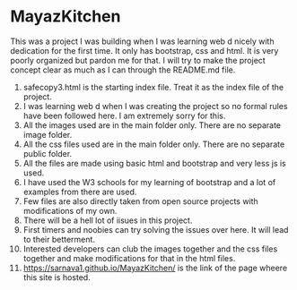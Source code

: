 # MayazKitchen
This was a project I was building when I was learning web d nicely with dedication for the first time. It only has bootstrap, css and html. It is very poorly organized but pardon me for that. I will try to make the project concept clear as much as I can through the README.md file.

1. safecopy3.html is the starting index file. Treat it as the index file of the project. 
2. I was learning web d when I was creating the project so no formal rules have been followed here. I am extremely sorry for this.
3. All the images used are in the main folder only. There are no separate image folder.
4. All the css files used are in the main folder only. There are no separate public folder.
5. All the files are made using basic html and bootstrap and very less js is used.
6. I have used the W3 schools for my learning of bootstrap and a lot of examples from there are used.
7. Few files are also directly taken from open source projects with modifications of my own.
8. There will be a hell lot of iisues in this project.
9. First timers and noobies can try solving the issues over here. It will lead to their betterment.
10. Interested developers can club the images together and the css files together and make modifications for that in the html files.
11. https://sarnava1.github.io/MayazKitchen/ is the link of the page wheere this site is hosted. 
